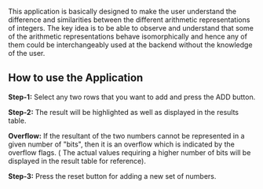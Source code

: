 This application is basically designed to make the user understand the difference and similarities between the different arithmetic representations of integers. The key idea is to be able to observe and understand that some of the arithmetic representations behave isomorphically and hence any of them could be interchangeably used at the backend without the knowledge of the user.

## How to use the Application

**Step-1:** Select any two rows that you want to add and press the ADD button.

**Step-2:** The result will be highlighted as well as displayed in the results table.

**Overflow:** If the resultant of the two numbers cannot be represented in a given number of "bits", then it is an overflow which is indicated by the overflow flags. ( The actual values requiring a higher number of bits will be displayed in the result table for reference).

**Step-3:** Press the reset button for adding a new set of numbers.

